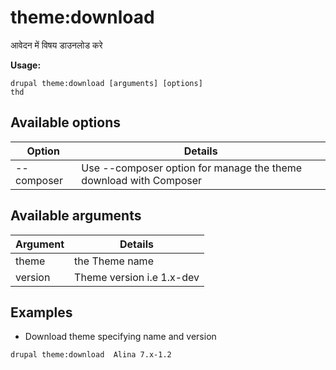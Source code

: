# theme:download
आवेदन में विषय डाउनलोड करे

**Usage:**
```
drupal theme:download [arguments] [options]
thd
```

## Available options
Option | Details
-------|-------------
--composer | Use --composer option for manage the theme download with Composer

## Available arguments
Argument | Details
---------|-------------
theme | the Theme name
version | Theme version i.e 1.x-dev

## Examples
* Download theme specifying name and version
```
drupal theme:download  Alina 7.x-1.2
```
